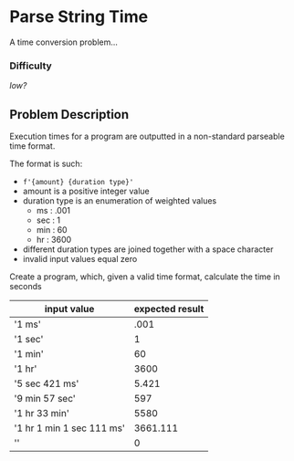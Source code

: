 # Parse String Time

A time conversion problem...


### Difficulty
*low?*


## Problem Description

Execution times for a program are outputted in a non-standard parseable
time format.

The format is such:
- `f'{amount} {duration type}'`
- amount is a positive integer value
- duration type is an enumeration of weighted values
  - ms  : .001
  - sec : 1
  - min : 60
  - hr  : 3600
- different duration types are joined together with a space character
- invalid input values equal zero

Create a program, which, given a valid time format, calculate the
time in seconds

|input value | expected result |
|------------|-----------------|
|'1 ms'  | .001 |
|'1 sec' | 1 |
|'1 min' | 60 |
|'1 hr'  | 3600 |
|'5 sec 421 ms' | 5.421 |
|'9 min 57 sec' | 597 |
|'1 hr 33 min'  | 5580 |
|'1 hr 1 min 1 sec 111 ms' | 3661.111 |
|'' | 0 |

